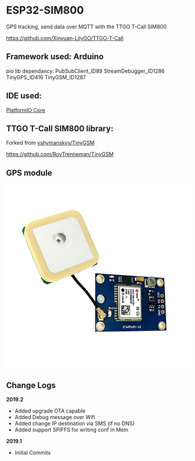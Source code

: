 # ESP32-SIM800
GPS tracking, send data over MQTT  with the TTGO T-Call SIM800

https://github.com/Xinyuan-LilyGO/TTGO-T-Call

## Framework used: Arduino

pio lib dependancy: PubSubClient_ID89  StreamDebugger_ID1286  TinyGPS_ID416  TinyGSM_ID1287

## IDE used:
[PlatformIO Core](https://docs.platformio.org/en/latest/quickstart.html)

## TTGO T-Call SIM800 library:
Forked from [vshymanskyy/TinyGSM](https://github.com/vshymanskyy/TinyGSM)

https://github.com/RoyTrenneman/TinyGSM

## GPS module


![Alt text](./gps.jpg)

## Change Logs
**2019.2**
- Added upgrade OTA capable
- Added Debug message over Wifi
- Added change IP destination via SMS (if no DNS)
- Added support SPIFFS for writing conf in Mem

**2019.1**
- Initial Commits



